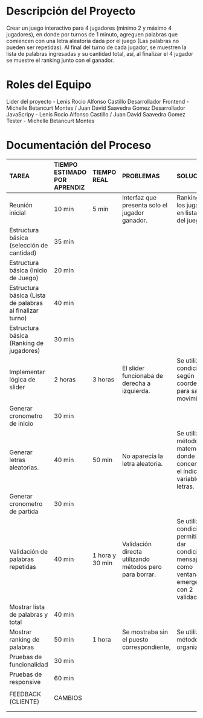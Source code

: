 # Descripción del Proyecto

Crear un juego interactivo para 4 jugadores (minimo 2 y máximo 4 jugadores), en donde por turnos de 1 minuto, agreguen palabras que comiencen con una letra aleatoria dada por el juego (Las palabras no pueden ser repetidas). Al final del turno de cada jugador, se muestren la lista de palabras ingresadas y su cantidad total, así, al finalizar el 4 jugador se muestre el ranking junto con el ganador.

# Roles del Equipo

Lider del proyecto - Lenis Rocio Alfonso Castillo
Desarrollador Frontend - Michelle Betancurt Montes / Juan David Saavedra Gomez
Desarrollador JavaScripy - Lenis Rocio Alfonso Castillo / Juan David Saavedra Gomez
Tester - Michelle Betancurt Montes

# Documentación del Proceso

| TAREA                                                    | TIEMPO ESTIMADO POR APRENDIZ | TIEMPO REAL     | PROBLEMAS                                               | SOLUCIONES                                                                                                    |
| :------------------------------------------------------- | :--------------------------- | :-------------- | :------------------------------------------------------ | :------------------------------------------------------------------------------------------------------------ |
| Reunión inicial                                          | 10 min                       | 5 min           | Interfaz que presenta solo el jugador ganador.          | Ranking de los jugadores en lista al final del juego.                                                         |
| Estructura básica (selección de cantidad)                | 35 min                       |                 |                                                         |                                                                                                               |
| Estructura básica (Inicio de Juego)                      | 20 min                       |                 |                                                         |                                                                                                               |
| Estructura básica (Lista de palabras al finalizar turno) | 40 min                       |                 |                                                         |                                                                                                               |
| Estructura básica (Ranking de jugadores)                 | 30 min                       |                 |                                                         |                                                                                                               |
| Implementar lógica de slider                             | 2 horas                      | 3 horas         | El slider funcionaba de derecha a izquierda.            | Se utilizan condicionales, según coordenadas para saber el movimiento.                                        |
| Generar cronometro de inicio                             | 30 min                       |                 |                                                         |                                                                                                               |
| Generar letras aleatorias.                               | 40 min                       | 50 min          | No aparecía la letra aleatoria.                         | Se utilizaron métodos matemáticos, donde se concentra en el índice de la variable de letras.                  |
| Generar cronometro de partida                            | 30 min                       |                 |                                                         |                                                                                                               |
| Validación de palabras repetidas                         | 40 min                       | 1 hora y 30 min | Validación directa utilizando métodos pero para borrar. | Se utilizan condicionales permitiendo dar condiciones y mensajes como ventanas emergentes con 2 validaciones. |
| Mostrar lista de palabras y total                        | 40 min                       |                 |                                                         |                                                                                                               |
| Mostrar ranking de palabras                              | 50 min                       | 1 hora          | Se mostraba sin el puesto correspondiente,              | Se utilizan métodos para organizar.                                                                           |
| Pruebas de funcionalidad                                 | 30 min                       |                 |                                                         |                                                                                                               |
| Pruebas de responsive                                    | 60 min                       |                 |                                                         |                                                                                                               |
|                                                          |                              |                 |                                                         |                                                                                                               |
| FEEDBACK (CLIENTE)                                       | CAMBIOS                      |                 |                                                         |                                                                                                               |
|                                                          |                              |                 |                                                         |                                                                                                               |
|                                                          |                              |                 |                                                         |                                                                                                               |